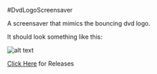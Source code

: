 ﻿#DvdLogoScreensaver

A screensaver that mimics the bouncing dvd logo.

It should look something like this:

![alt text](https://thumbs.gfycat.com/JointShadyCapybara-size_restricted.gif)


[Click Here](https://github.com/bassj/DvdLogoScreensaver/releases/tag/1.0) for Releases